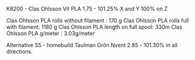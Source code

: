K8200 - 
Clas Ohlsson Vit PLA 1.75 - 101.25% X and Y 100% on Z

Clas Ohlsson PLA rolls without filament : 170 g
Clas Ohlsson PLA rolls full with filament: 1180 g
Clas Ohlsson PLA length on full spool: 330m 
Clas Ohlsson PLA g/meter : 3.03g/meter

Alternative S5 - homebuild
Taulman Grön Nvent 2.85 - 101.30% in all directions. 


